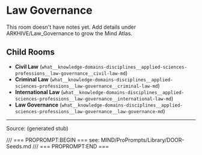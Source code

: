 # Law Governance

This room doesn't have notes yet. Add details under ARKHIVE/Law_Governance to grow the Mind Atlas.

## Child Rooms
- **Civil Law** (`what__knowledge-domains-disciplines__applied-sciences-professions__law-governance__civil-law-md`)
- **Criminal Law** (`what__knowledge-domains-disciplines__applied-sciences-professions__law-governance__criminal-law-md`)
- **International Law** (`what__knowledge-domains-disciplines__applied-sciences-professions__law-governance__international-law-md`)
- **Law Governance** (`what__knowledge-domains-disciplines__applied-sciences-professions__law-governance__law-governance-md`)

---
Source: (generated stub)

/// === PROPROMPT:BEGIN ===
see: MIND/ProPrompts/Library/DOOR-Seeds.md
/// === PROPROMPT:END ===
